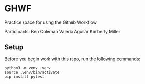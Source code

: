 
# GHWF

Practice space for using the Github Workflow.

Participants:
Ben Coleman
Valeria Aguilar
Kimberly Miller

## Setup

Before you begin work with this repo, run the following commands:

```
python3 -m venv .venv
source .venv/bin/activate
pip install pytest
```
